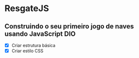 # ResgateJS
## Construindo o seu primeiro jogo de naves usando JavaScript DIO

- [x] Criar estrutura básica
- [x] Criar estilo CSS